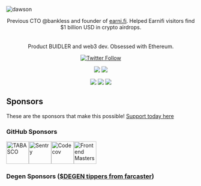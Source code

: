 ![dawson](https://user-images.githubusercontent.com/3408480/145767802-2eb8e5b4-e364-441e-9bc1-aa254f872c34.png)

<p align="center">
  Previous CTO @bankless and founder of <a href="https://earni.fi">earni.fi</a>. Helped Earnifi visitors find $1 billion USD in crypto airdrops.<br/><br/><br/>Product BUIDLER and web3 dev. Obsessed with Ethereum.
</p>
<p align="center">
  <a href="https://twitter.com/dawsonbotsford" target="_blank">
  <img alt="Twitter Follow" src="https://img.shields.io/twitter/follow/dawsonbotsford?style=social">
  </a>
  <br/>

  <p align="center">
    <img src="https://img.shields.io/badge/TypeScript-007ACC?style=for-the-badge&logo=typescript&logoColor=white" />
    <img src="https://img.shields.io/badge/JavaScript-F7DF1E?style=for-the-badge&logo=javascript&logoColor=black" />
</p>

<p align="center">
    <img src="https://img.shields.io/badge/React-20232A?style=for-the-badge&logo=react&logoColor=61DAFB" />
    <img src="https://img.shields.io/badge/Node.js-43853D?style=for-the-badge&logo=node.js&logoColor=white" />
    <img src="https://img.shields.io/badge/ETH-e6e6e6?style=for-the-badge&logo=ethereum&logoColor=black" />
</p>
</p>

## Sponsors

These are the sponsors that make this possible! [Support today here](https://github.com/sponsors/dawsbot)

### GitHub Sponsors

<!-- sponsors --><a href="https://github.com/TABASCOatw"><img src="https://github.com/TABASCOatw.png" width="60px" alt="TABASCO" /></a><a href="https://github.com/getsentry"><img src="https://github.com/getsentry.png" width="60px" alt="Sentry" /></a><a href="https://github.com/codecov"><img src="https://github.com/codecov.png" width="60px" alt="Codecov" /></a><a href="https://github.com/FrontendMasters"><img src="https://github.com/FrontendMasters.png" width="60px" alt="Frontend Masters" /></a><!-- sponsors -->

### Degen Sponsors ([$DEGEN tippers from farcaster](https://warpcast.com/daws))

<!-- replace-degen-sponsors -->

<!-- replace-degen-sponsors -->
